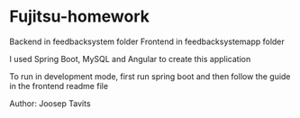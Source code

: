 # Fujitsu-homework
Backend in feedbacksystem folder
Frontend in feedbacksystemapp folder

I used Spring Boot, MySQL and Angular to create this application

To run in development mode, first run spring boot and then follow the guide in the frontend readme file

Author: Joosep Tavits
